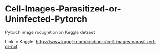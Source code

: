 # Cell-Images-Parasitized-or-Uninfected-Pytorch
Pytorch image recognition on Kaggle dataset

Link to Kaggle: https://www.kaggle.com/brsdincer/cell-images-parasitized-or-not

